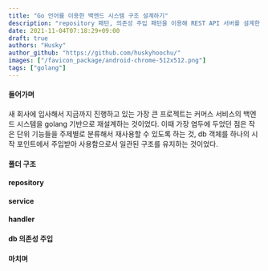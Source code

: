 ```yaml
---
title: "Go 언어를 이용한 백엔드 시스템 구조 설계하기"
description: "repository 패턴, 의존성 주입 패턴을 이용해 REST API 서버를 설계한 경험을 공유합니다"
date: 2021-11-04T07:18:29+09:00
draft: true
authors: "Husky"
author_github: "https://github.com/huskyhoochu/"
images: ["/favicon_package/android-chrome-512x512.png"]
tags: ["golang"]
---
```


#### 들어가며

새 회사에 입사해서 지금까지 진행하고 있는 가장 큰 프로젝트는 커머스 서비스의 백엔드 시스템을 golang 기반으로 재설계하는 것이었다. 이때 가장 염두에 두었던 점은 작은 단위 기능들을 주제별로 분류해서 재사용할 수 있도록 하는 것, db 객체를 하나의 시작 포인트에서 주입받아 사용함으로서 일관된 구조를 유지하는 것이었다. 

#### 폴더 구조

#### repository

#### service

#### handler

#### db 의존성 주입

#### 마치며